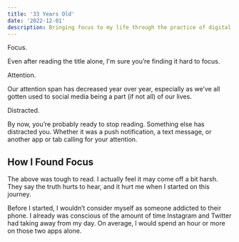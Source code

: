 ```yaml
---
title: '33 Years Old'
date: '2022-12-01'
description: Bringing focus to my life through the practice of digital minimalism and stoicism. 
---
```


Focus.

Even after reading the title alone, I'm sure you’re finding it hard to focus.

Attention.

Our attention span has decreased year over year, especially as we’ve all gotten used to social media being a part (if not all) of our lives.

Distracted.

By now, you’re probably ready to stop reading. Something else has distracted you. Whether it was a push notification, a text message, or another app or tab calling for your attention.

## How I Found Focus

The above was tough to read. I actually feel it may come off a bit harsh. They say the truth hurts to hear, and it hurt me when I started on this journey.

Before I started, I wouldn’t consider myself as someone addicted to their phone. I already was conscious of the amount of time Instagram and Twitter had taking away from my day. On average, I would spend an hour or more on those two apps alone.